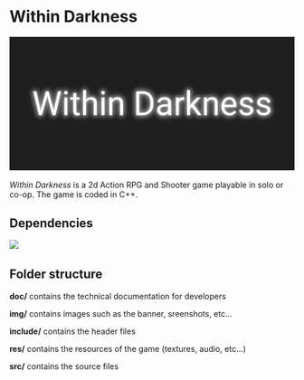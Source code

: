 # Within Darkness

![Panel](img/panel.png)

_Within Darkness_ is a 2d Action RPG and Shooter game playable in solo or co-op.
The game is coded in C++.

## Dependencies

[<img src="https://www.sfml-dev.org/images/logo.png">](https://www.sfml-dev.org/index.php)

## Folder structure

__doc/__ contains the technical documentation for developers

__img/__ contains images such as the banner, sreenshots, etc...

__include/__ contains the header files

__res/__ contains the resources of the game (textures, audio, etc...)

__src/__ contains the source files
